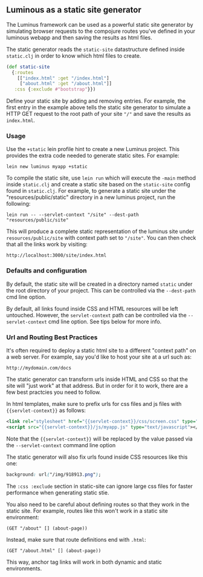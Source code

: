 ## Luminous as a static site generator

The Luminus framework can be used as a powerful static site generator
by simulating browser requests to the compojure routes you've defined
in your luminous webapp and then saving the results as html files.

The static generator reads the `static-site` datastructure defined
inside `static.clj` in order to know which html files to create.

```clojure
(def static-site
  {:routes
    [["index.html" :get "/index.html"]
     ["about.html" :get "/about.html"]]
   :css {:exclude #"bootstrap"}})
```

Define your static site by adding and removing entries. For example,
the first entry in the example above tells the static site generator
to simulate a HTTP GET request to the root path of your site `"/"` and
save the results as `index.html`.

### Usage

Use the `+static` lein profile hint to create a new Luminus project.
This provides the extra code needed to generate static sites. For
example:

    lein new luminus myapp +static

To compile the static site, use `lein run` which will execute the
`-main` method inside `static.clj` and create a static site based on the
`static-site` config found in `static.clj`. For example, to generate a
static site under the "resources/public/static" directory in a new
luminus project, run the following:

    lein run -- --servlet-context "/site" --dest-path "resources/public/site"

This will produce a complete static representation of the luminus site
under `resources/public/site` with context path set to `"/site"`. You
can then check that all the links work by visiting:

    http://localhost:3000/site/index.html
   
### Defaults and configuration

By default, the static site will be created in a directory named
`static` under the root directory of your project. This can be
controlled via the `--dest-path` cmd line option.

By default, all links found inside CSS and HTML resources will be left
untouched. However, the `servlet-context` path can be
controlled via the `--servlet-context` cmd line option. See tips below
for more info.

### Url and Routing Best Practices

It's often required to deploy a static html site to a different
"context path" on a web server. For example, say you'd like to host
your site at a url such as:

    http://mydomain.com/docs

The static generator can transform urls inside HTML and CSS so
that the site will "just work" at that address. But in order for it to
work, there are a few best practcies you need to follow.

In html templates, make sure to prefix urls for css files and js files
with `{{servlet-context}}` as follows:

```xml
<link rel="stylesheet" href="{{servlet-context}}/css/screen.css" type="text/css">
<script src="{{servlet-context}}/js/myapp.js" type="text/javascript"></script>
```

Note that the `{{servlet-context}}` will be replaced by the value passed
via the `--servlet-context` command line option

The static generator will also fix urls found inside CSS resources like this
one:

```css
background: url("/img/918913.png");
```

The `:css :exclude` section in static-site can ignore large css files
for faster performance when generating static stie.

You also need to be careful about defining routes so that they work in
the static site. For example, routes like this won't work in a static site environment:

    (GET "/about" [] (about-page))

Instead, make sure that route definitions end with `.html`:

    (GET "/about.html" [] (about-page))

This way, anchor tag links will work in both dynamic and static environments.
